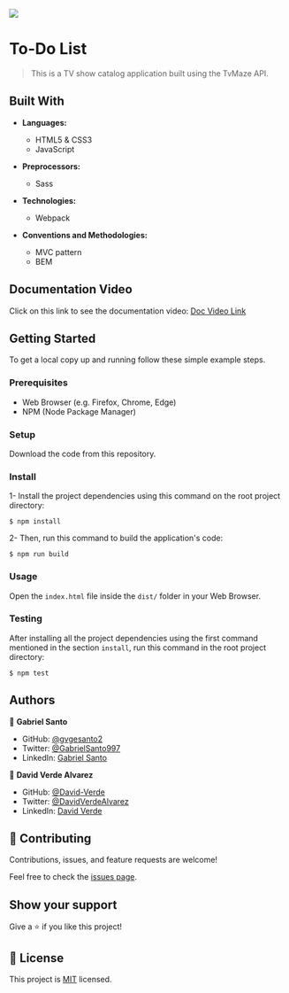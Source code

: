 ![](https://img.shields.io/badge/Microverse-blueviolet)

# To-Do List

> This is a TV show catalog application built using the TvMaze API.


## Built With

- **Languages:**
  - HTML5 & CSS3
  - JavaScript

- **Preprocessors:**
  - Sass

- **Technologies:**
  - Webpack

- **Conventions and Methodologies:**
  - MVC pattern
  - BEM

## Documentation Video

Click on this link to see the documentation video: [Doc Video Link](https://drive.google.com/file/d/1vBo6ZyEETMqc5tm-bPsQLbM22L4Ev2Ev/view?usp=sharing)

## Getting Started

To get a local copy up and running follow these simple example steps.

### Prerequisites

- Web Browser (e.g. Firefox, Chrome, Edge)
- NPM (Node Package Manager)

### Setup

Download the code from this repository.

### Install

1- Install the project dependencies using this command on the root project directory:

```console
$ npm install
```

2- Then, run this command to build the application's code:

```console
$ npm run build
```

### Usage

Open the ``index.html`` file inside the ``dist/`` folder in your Web Browser.

### Testing

After installing all the project dependencies using the first command mentioned in the section ``install``, run this command in the root project directory:

```console
$ npm test
```

## Authors

👤 **Gabriel Santo**

- GitHub: [@gvgesanto2](https://github.com/gvgesanto2)
- Twitter: [@GabrielSanto997](https://twitter.com/GabrielSanto997)
- LinkedIn: [Gabriel Santo](https://linkedin.com/in/gabriel-santo-5882a71b2/)

👤 **David Verde Alvarez**

- GitHub: [@David-Verde](https://github.com/David-Verde)
- Twitter: [@DavidVerdeAlvarez](https://twitter.com/UnyieldingOne)
- LinkedIn: [David Verde](https://www.linkedin.com/in/david-verde-3349b114b/)


## 🤝 Contributing

Contributions, issues, and feature requests are welcome!

Feel free to check the [issues page](../../issues/).

## Show your support

Give a ⭐️ if you like this project!

## 📝 License

This project is [MIT](./MIT.md) licensed.

